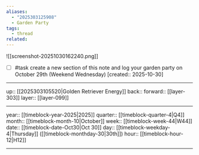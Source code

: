 ```yaml
---
aliases:
  - "2025303125908"
  - Garden Party
tags:
  - thread
related:
---
```


![[screenshot-20251030162240.png]]

- [ ] #task create a new section of this note and log your garden party on October 29th (Weekend Wednesday)  [created:: 2025-10-30]

***

up:: [[2025303105520|Golden Retriever Energy]]
back:: 
forward:: [[layer-303]]
layer:: [[layer-099]]

***

year:: [[timeblock-year-2025|2025]]
quarter:: [[timeblock-quarter-4|Q4]]
month:: [[timeblock-month-10|October]]
week:: [[timeblock-week-44|W44]]
date:: [[timeblock-date-Oct30|Oct 30]]
day:: [[timeblock-weekday-4|Thursday]] ([[timeblock-monthday-30|30th]])
hour:: [[timeblock-hour-12|H12]]

***
